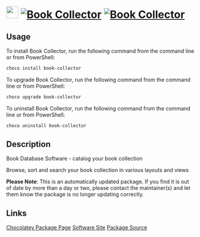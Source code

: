 ﻿# <img src="https://cdn.jsdelivr.net/gh/mkevenaar/chocolatey-packages@80cca03cb46a5447d642966a1fe87ab354ae8b3a/icons/book-collector.png" width="32" height="32"/> [![Book Collector](https://img.shields.io/chocolatey/v/book-collector.svg?label=Book+Collector)](https://chocolatey.org/packages/book-collector) [![Book Collector](https://img.shields.io/chocolatey/dt/book-collector.svg)](https://chocolatey.org/packages/book-collector)

## Usage
To install Book Collector, run the following command from the command line or from PowerShell:
```powershell
choco install book-collector
```

To upgrade Book Collector, run the following command from the command line or from PowerShell:
```powershell
choco upgrade book-collector
```

To uninstall Book Collector, run the following command from the command line or from PowerShell:
```powershell
choco uninstall book-collector
```

## Description
Book Database Software - catalog your book collection

Browse, sort and search your book collection in various layouts and views

**Please Note**: This is an automatically updated package. If you find it is
out of date by more than a day or two, please contact the maintainer(s) and
let them know the package is no longer updating correctly.



## Links
[Chocolatey Package Page](https://chocolatey.org/packages/book-collector)
[Software Site](https://www.collectorz.com/book/book-collector)
[Package Source](https://github.com/mkevenaar/chocolatey-packages/tree/master/automatic/book-collector)

